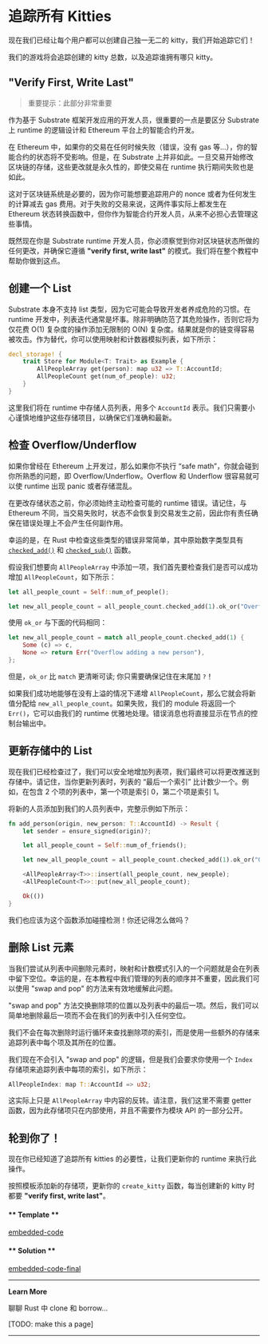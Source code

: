 # 追踪所有 Kitties

现在我们已经让每个用户都可以创建自己独一无二的 kitty，我们开始追踪它们！

我们的游戏将会追踪创建的 kitty 总数，以及追踪谁拥有哪只 kitty。

## "Verify First, Write Last"

> 重要提示：此部分非常重要

作为基于 Substrate 框架开发应用的开发人员，很重要的一点是要区分 Substrate 上 runtime 的逻辑设计和 Ethereum 平台上的智能合约开发。

在 Ethereum 中，如果你的交易在任何时候失败（错误，没有 gas 等...），你的智能合约的状态将不受影响。但是，在 Substrate 上并非如此。一旦交易开始修改区块链的存储，这些更改就是永久性的，即使交易在 runtime 执行期间失败也是如此。

这对于区块链系统是必要的，因为你可能想要追踪用户的 nonce 或者为任何发生的计算减去 gas 费用。对于失败的交易来说，这两件事实际上都发生在 Ethereum 状态转换函数中，但你作为智能合约开发人员，从来不必担心去管理这些事情。

既然现在你是 Substrate runtime 开发人员，你必须察觉到你对区块链状态所做的任何更改，并确保它遵循 **"verify first, write last"** 的模式。我们将在整个教程中帮助你做到这点。

## 创建一个 List

Substrate 本身不支持 list 类型，因为它可能会导致开发者养成危险的习惯。在 runtime 开发中，列表迭代通常是坏事。除非明确防范了其危险操作，否则它将为仅花费 O(1) 复杂度的操作添加无限制的 O(N) 复杂度。结果就是你的链变得容易被攻击。作为替代，你可以使用映射和计数器模拟列表，如下所示：

```rust
decl_storage! {
    trait Store for Module<T: Trait> as Example {
        AllPeopleArray get(person): map u32 => T::AccountId;
        AllPeopleCount get(num_of_people): u32;
    }
}
```

这里我们将在 runtime 中存储人员列表，用多个 `AccountId` 表示。我们只需要小心谨慎地维护这些存储项目，以确保它们准确和最新。

## 检查 Overflow/Underflow

如果你曾经在 Ethereum 上开发过，那么如果你不执行 “safe math”，你就会碰到你所熟悉的问题，即 Overflow/Underflow。Overflow 和 Underflow 很容易就可以使 runtime 出现 panic 或者存储混乱。

在更改存储状态之前，你必须始终主动检查可能的 runtime 错误。请记住，与 Ethereum 不同，当交易失败时，状态不会恢复到交易发生之前，因此你有责任确保在错误处理上不会产生任何副作用。

幸运的是，在 Rust 中检查这些类型的错误非常简单，其中原始数字类型具有 [`checked_add()`](https://doc.rust-lang.org/std/primitive.u32.html#method.checked_add) 和 [`checked_sub()`](https://doc.rust-lang.org/std/primitive.u32.html#method.checked_sub) 函数。

假设我们想要向 `AllPeopleArray` 中添加一项，我们首先要检查我们是否可以成功增加 `AllPeopleCount`，如下所示：

```rust
let all_people_count = Self::num_of_people();

let new_all_people_count = all_people_count.checked_add(1).ok_or("Overflow adding a new person")?;
```

使用 `ok_or` 与下面的代码相同：

```rust
let new_all_people_count = match all_people_count.checked_add(1) {
    Some (c) => c,
    None => return Err("Overflow adding a new person"),
};
```

但是，`ok_or` 比 `match` 更清晰可读; 你只需要确保记住在末尾加 `?`！

如果我们成功地能够在没有上溢的情况下递增 `AllPeopleCount`，那么它就会将新值分配给 `new_all_people_count`。如果失败，我们的 module 将返回一个 `Err()`，它可以由我们的 runtime 优雅地处理。错误消息也将直接显示在节点的控制台输出中。

## 更新存储中的 List

现在我们已经检查过了，我们可以安全地增加列表项，我们最终可以将更改推送到存储中。请记住，当你更新列表时，列表的 “最后一个索引” 比计数少一个。例如，在包含 2 个项的列表中，第一个项是索引 0，第二个项是索引 1。

将新的人员添加到我们的人员列表中，完整示例如下所示：

```rust
fn add_person(origin, new_person: T::AccountId) -> Result {
    let sender = ensure_signed(origin)?;

    let all_people_count = Self::num_of_friends();

    let new_all_people_count = all_people_count.checked_add(1).ok_or("Overflow adding a new person")?;

    <AllPeopleArray<T>>::insert(all_people_count, new_people);
    <AllPeopleCount<T>>::put(new_all_people_count);

    Ok(())
}
```

我们也应该为这个函数添加碰撞检测！你还记得怎么做吗？

## 删除 List 元素

当我们尝试从列表中间删除元素时，映射和计数模式引入的一个问题就是会在列表中留下空位。幸运的是，在本教程中我们管理的列表的顺序并不重要，因此我们可以使用 "swap and pop" 的方法来有效地缓解此问题。

"swap and pop" 方法交换删除项的位置以及列表中的最后一项。然后，我们可以简单地删除最后一项而不会在我们的列表中引入任何空位。

我们不会在每次删除时运行循环来查找删除项的索引，而是使用一些额外的存储来追踪列表中每个项及其所在的位置。

我们现在不会引入 "swap and pop" 的逻辑，但是我们会要求你使用一个 `Index` 存储项来追踪列表中每项的索引，如下所示：

```rust
AllPeopleIndex: map T::AccountId => u32;
```

这实际上只是 `AllPeopleArray` 中内容的反转。请注意，我们这里不需要 getter 函数，因为此存储项只在内部使用，并且不需要作为模块 API 的一部分公开。

## 轮到你了！

现在你已经知道了追踪所有 kitties 的必要性，让我们更新你的 runtime 来执行此操作。

按照模板添加新的存储项，更新你的 `create_kitty` 函数，每当创建新的 kitty 时都要 **"verify first, write last"**。

<!-- tabs:start -->

#### ** Template **

[embedded-code](../../2/assets/2.3-template.rs ':include :type=code embed-template')

#### ** Solution **

[embedded-code-final](../../2/assets/2.3-finished-code.rs ':include :type=code embed-final')

<!-- tabs:end -->

---

**Learn More**

聊聊 Rust 中 clone 和 borrow...

[TODO: make this a page]

---
